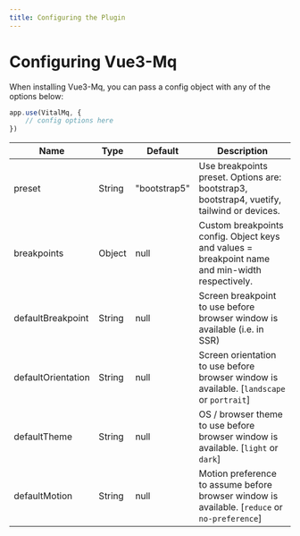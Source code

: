 ```yaml
---
title: Configuring the Plugin
---
```

# Configuring Vue3-Mq

When installing Vue3-Mq, you can pass a config object with any of the options below:

```js
app.use(VitalMq, {
    // config options here
})
```

| Name               | Type    | Default      | Description                                                                                     |
| ------------------ | ------- | ------------ | ----------------------------------------------------------------------------------------------- |
| preset             | String  | "bootstrap5" | Use breakpoints preset. Options are: bootstrap3, bootstrap4, vuetify, tailwind or devices.      |
| breakpoints        | Object  | null         | Custom breakpoints config. Object keys and values = breakpoint name and min-width respectively. |
| defaultBreakpoint  | String  | null         | Screen breakpoint to use before browser window is available (i.e. in SSR)                       |
| defaultOrientation | String  | null         | Screen orientation to use before browser window is available. [`landscape` or `portrait`]       |
| defaultTheme       | String  | null         | OS / browser theme to use before browser window is available. [`light` or `dark`]               |
| defaultMotion      | String  | null         | Motion preference to assume before browser window is available. [`reduce` or `no-preference`]   |